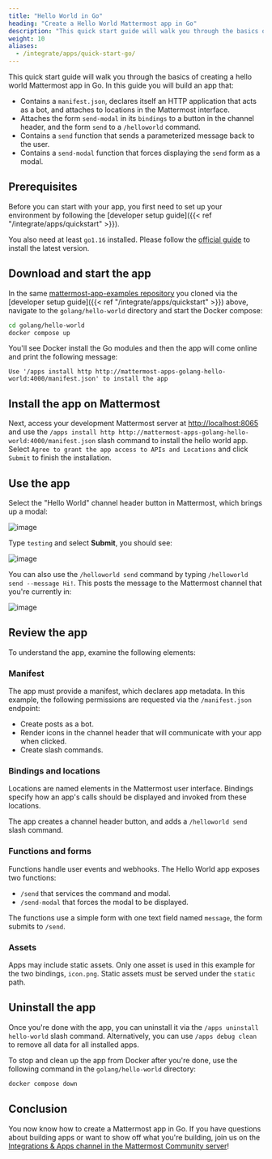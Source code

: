 ```yaml
---
title: "Hello World in Go"
heading: "Create a Hello World Mattermost app in Go"
description: "This quick start guide will walk you through the basics of creating a hello world Mattermost app in Go."
weight: 10
aliases:
  - /integrate/apps/quick-start-go/
---
```


This quick start guide will walk you through the basics of creating a hello world Mattermost app in Go. In this guide you will build an app that:

- Contains a `manifest.json`, declares itself an HTTP application that acts as a bot, and attaches to locations in the Mattermost interface.
- Attaches the form `send-modal` in its `bindings` to a button in the channel header, and the form `send` to a `/helloworld` command.
- Contains a `send` function that sends a parameterized message back to the user.
- Contains a `send-modal` function that forces displaying the `send` form as a modal.

## Prerequisites

Before you can start with your app, you first need to set up your environment by following the [developer setup guide]({{< ref "/integrate/apps/quickstart" >}}).

You also need at least `go1.16` installed. Please follow the [official guide](https://golang.org/doc/install) to install the latest version.

## Download and start the app

In the same [mattermost-app-examples repository](https://github.com/mattermost/mattermost-app-examples) you cloned via the [developer setup guide]({{< ref "/integrate/apps/quickstart" >}}) above, navigate to the `golang/hello-world` directory and start the Docker compose:

```sh
cd golang/hello-world
docker compose up
```

You'll see Docker install the Go modules and then the app will come online and print the following message:

```
Use '/apps install http http://mattermost-apps-golang-hello-world:4000/manifest.json' to install the app
```

## Install the app on Mattermost

Next, access your development Mattermost server at [http://localhost:8065](http://localhost:8065) and use the `/apps install http http://mattermost-apps-golang-hello-world:4000/manifest.json` slash command to install the hello world app. Select `Agree to grant the app access to APIs and Locations` and click `Submit` to finish the installation.

## Use the app

Select the "Hello World" channel header button in Mattermost, which brings up a modal:

![image](modal.png)

Type `testing` and select **Submit**, you should see:

![image](submit.png)

You can also use the `/helloworld send` command by typing `/helloworld send --message Hi!`. This posts the message to the Mattermost channel that you're currently in:

![image](command.png)

## Review the app

To understand the app, examine the following elements:

### Manifest

The app must provide a manifest, which declares app metadata. In this example, the following permissions are requested via the `/manifest.json` endpoint:

- Create posts as a bot.
- Render icons in the channel header that will communicate with your app when clicked.
- Create slash commands.

### Bindings and locations

Locations are named elements in the Mattermost user interface. Bindings specify how an app's calls should be displayed and invoked from these locations.

The app creates a channel header button, and adds a `/helloworld send` slash command.

### Functions and forms

Functions handle user events and webhooks. The Hello World app exposes two functions:

- `/send` that services the command and modal.
- `/send-modal` that forces the modal to be displayed.

The functions use a simple form with one text field named `message`, the form submits to `/send`.

### Assets

Apps may include static assets. Only one asset is used in this example for the two bindings, `icon.png`. Static assets must be served under the `static` path.

## Uninstall the app

Once you're done with the app, you can uninstall it via the `/apps uninstall hello-world` slash command. Alternatively, you can use `/apps debug clean` to remove all data for all installed apps.

To stop and clean up the app from Docker after you're done, use the following command in the `golang/hello-world` directory:

```sh
docker compose down
```

## Conclusion

You now know how to create a Mattermost app in Go. If you have questions about building apps or want to show off what you're building, join us on the [Integrations & Apps channel in the Mattermost Community server](https://community.mattermost.com/core/channels/integrations)!
